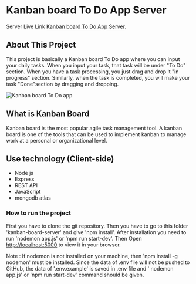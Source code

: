 # Kanban board To Do App Server

Server Live Link [Kanban board To Do App Server](https://rocky-tundra-85390.herokuapp.com/).

## About This Project

This project is basically a Kanban board To Do app where you can input your daily tasks. When you input your task, that task will be under "To Do" section. When you have a task processing, you just drag and drop it "in progress" section. Similarly, when the task is completed, you will make your task "Done"section by dragging and dropping.


<img src="https://i.ibb.co/VDMhtZx/Capture.png" alt="Kanban board To Do app" title="Kanban board To Do app">

## What is Kanban Board
Kanban board is the most popular agile task management tool.
A kanban board is one of the tools that can be used to implement kanban to manage work at a personal or organizational level.

## Use technology (Client-side)

* Node js
* Express
* REST API
* JavaScript
* mongodb atlas



### How to run the project

First you have to clone the git repository. Then you have to go to this folder 'kanban-board-server' and give 'npm install'. After installation you need to run 'nodemon app.js' or 'npm run start-dev'. Then Open [http://localhost:5000](http://localhost:5000) to view it in your browser.

Note : If nodemon is not installed on your machine, then 'npm install -g nodemon' must be installed. Since the data of .env file will not be pushed to GitHub, the data of '.env.example' is saved in .env file and ' nodemon app.js' or 'npm run start-dev' command should be given.

